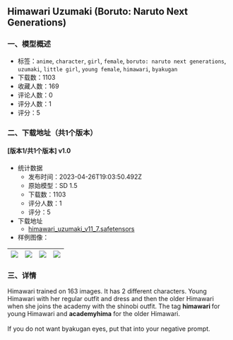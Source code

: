 ## Himawari Uzumaki (Boruto: Naruto Next Generations)
### 一、模型概述

- 标签：`anime`, `character`, `girl`, `female`, `boruto: naruto next generations`, `uzumaki`, `little girl`, `young female`, `himawari`, `byakugan`
- 下载数：1103
- 收藏人数：169
- 评论人数：0
- 评分人数：1
- 评分：5

### 二、下载地址（共1个版本）

#### [版本1/共1个版本] v1.0

- 统计数据
  - 发布时间：2023-04-26T19:03:50.492Z
  - 原始模型：SD 1.5
  - 下载数：1103
  - 评分人数：1
  - 评分：5
- 下载地址
  - [himawari_uzumaki_v11_7.safetensors](https://civitai.com/api/download/models/56018)
- 样例图像：

| <img src="https://image.civitai.com/xG1nkqKTMzGDvpLrqFT7WA/6168a79b-b2ab-4ed5-c746-ca0c575e9800/width=450/608306.jpeg" /> | <img src="https://image.civitai.com/xG1nkqKTMzGDvpLrqFT7WA/c976e002-ac89-448a-513e-51e46c034300/width=450/607013.jpeg" /> | <img src="https://image.civitai.com/xG1nkqKTMzGDvpLrqFT7WA/97a203a7-0dba-49ea-a0d7-161a43745900/width=450/607022.jpeg" /> | <img src="https://image.civitai.com/xG1nkqKTMzGDvpLrqFT7WA/7b3a62a6-9ef9-4cd6-01ae-ad58007cce00/width=450/607011.jpeg" /> |
| ---- | ---- | ---- | ---- |


### 三、详情
<p>Himawari trained on 163 images. It has 2 different characters. Young Himawari with her regular outfit and dress and then the older Himawari when she joins the academy with the shinobi outfit. The tag <strong>himawari </strong>for young Himawari and <strong>academyhima</strong> for the older Himawari.<br /><br />If you do not want byakugan eyes, put that into your negative prompt.<br /><br /></p>